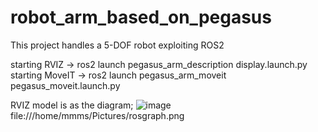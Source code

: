# robot_arm_based_on_pegasus
This project handles a 5-DOF robot exploiting ROS2


starting RVIZ    ->  ros2 launch pegasus_arm_description display.launch.py
starting MoveIT  ->  ros2 launch pegasus_arm_moveit pegasus_moveit.launch.py

RVIZ model is as the diagram; 
![image](https://github.com/user-attachments/assets/75f51dc3-2cc1-4eb1-80a3-c336d12a35d3)
file:///home/mmms/Pictures/rosgraph.png
